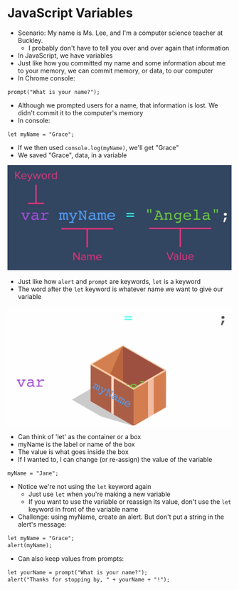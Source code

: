 # JavaScript Variables

- Scenario: My name is Ms. Lee, and I'm a computer science teacher at Buckley.
    - I probably don't have to tell you over and over again that information
- In JavaScript, we have variables
- Just like how you committed my name and some information about me to your memory, we can commit memory, or data, to our computer
- In Chrome console:
```
prompt("What is your name?");
```
- Although we prompted users for a name, that information is lost. We didn't commit it to the computer's memory
- In console:
```
let myName = "Grace";
```
- If we then used `console.log(myName)`, we'll get "Grace"
- We saved "Grace", data, in a variable

![](../images/2.PNG)

- Just like how `alert` and `prompt` are keywords, `let` is a keyword
- The word after the `let` keyword is whatever name we want to give our variable

![](../images/3.PNG)
- Can think of 'let' as the container or a box
- myName is the label or name of the box
- The value is what goes inside the box
- If I wanted to, I can change (or re-assign) the value of the variable
```
myName = "Jane";
```
- Notice we're not using the `let` keyword again
    - Just use `let` when you're making a new variable
    - If you want to use the variable or reassign its value, don't use the `let` keyword in front of the variable name
- Challenge: using myName, create an alert. But don't put a string in the alert's message:
```
let myName = "Grace";
alert(myName);
```
- Can also keep values from prompts:
```
let yourName = prompt("What is your name?");
alert("Thanks for stopping by, " + yourName + "!");
```